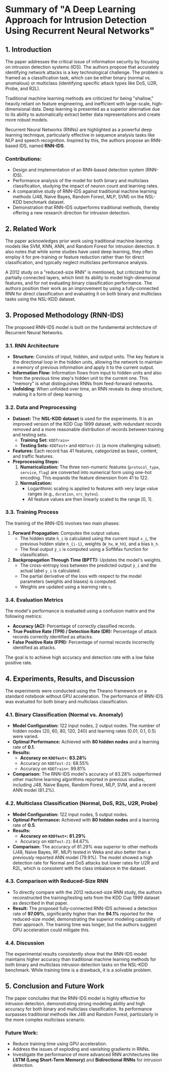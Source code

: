 # Summary of "A Deep Learning Approach for Intrusion Detection Using Recurrent Neural Networks"

## 1. Introduction

The paper addresses the critical issue of information security by focusing on intrusion detection systems (IDS). The authors propose that accurately identifying network attacks is a key technological challenge. The problem is framed as a classification task, which can be either binary (normal vs. anomalous) or multiclass (identifying specific attack types like DoS, U2R, Probe, and R2L).

Traditional machine learning methods are criticized for being "shallow," heavily reliant on feature engineering, and inefficient with large-scale, high-dimensional data. Deep learning is presented as a superior alternative due to its ability to automatically extract better data representations and create more robust models.

Recurrent Neural Networks (RNNs) are highlighted as a powerful deep learning technique, particularly effective in sequence analysis tasks like NLP and speech recognition. Inspired by this, the authors propose an RNN-based IDS, named **RNN-IDS**.

### Contributions:
- Design and implementation of an RNN-based detection system (RNN-IDS).
- Performance analysis of the model for both binary and multiclass classification, studying the impact of neuron count and learning rates.
- A comparative study of RNN-IDS against traditional machine learning methods (J48, Naive Bayes, Random Forest, MLP, SVM) on the NSL-KDD benchmark dataset.
- Demonstration that RNN-IDS outperforms traditional methods, thereby offering a new research direction for intrusion detection.

## 2. Related Work

The paper acknowledges prior work using traditional machine learning models like SVM, KNN, ANN, and Random Forest for intrusion detection. It also notes that while some studies have used deep learning, they often employ it for pre-training or feature reduction rather than for direct classification, and typically neglect multiclass performance analysis.

A 2012 study on a "reduced-size RNN" is mentioned, but criticized for its partially connected layers, which limit its ability to model high-dimensional features, and for not evaluating binary classification performance. The authors position their work as an improvement by using a fully-connected RNN for direct classification and evaluating it on both binary and multiclass tasks using the NSL-KDD dataset.

## 3. Proposed Methodology (RNN-IDS)

The proposed RNN-IDS model is built on the fundamental architecture of Recurrent Neural Networks.

### 3.1. RNN Architecture
- **Structure:** Consists of input, hidden, and output units. The key feature is the directional loop in the hidden units, allowing the network to maintain a memory of previous information and apply it to the current output.
- **Information Flow:** Information flows from input to hidden units and also from the previous time step's hidden unit to the current one. This "memory" is what distinguishes RNNs from feed-forward networks.
- **Unfolding:** When unfolded over time, an RNN reveals its deep structure, making it a form of deep learning.

### 3.2. Data and Preprocessing

- **Dataset:** The **NSL-KDD dataset** is used for the experiments. It is an improved version of the KDD Cup 1999 dataset, with redundant records removed and a more reasonable distribution of records between training and testing sets.
  - **Training Set:** `KDDTrain+`
  - **Testing Sets:** `KDDTest+` and `KDDTest-21` (a more challenging subset).
- **Features:** Each record has 41 features, categorized as basic, content, and traffic features.
- **Preprocessing Steps:**
    1.  **Numericalization:** The three non-numeric features (`protocol_type`, `service`, `flag`) are converted into numerical form using one-hot encoding. This expands the feature dimension from 41 to 122.
    2.  **Normalization:**
        -   Logarithmic scaling is applied to features with very large value ranges (e.g., `duration`, `src_bytes`).
        -   All feature values are then linearly scaled to the range [0, 1].

### 3.3. Training Process

The training of the RNN-IDS involves two main phases:
1.  **Forward Propagation:** Computes the output values.
    -   The hidden state `h_i` is calculated using the current input `x_i`, the previous hidden state `h_{i-1}`, weights (`W_hx`, `W_hh`), and a bias `b_h`.
    -   The final output `ŷ_i` is computed using a SoftMax function for classification.
2.  **Backpropagation Through Time (BPTT):** Updates the model's weights.
    -   The cross-entropy loss between the predicted output `ŷ_i` and the actual label `y_i` is calculated.
    -   The partial derivative of the loss with respect to the model parameters (weights and biases) is computed.
    -   Weights are updated using a learning rate `η`.

### 3.4. Evaluation Metrics

The model's performance is evaluated using a confusion matrix and the following metrics:
-   **Accuracy (AC):** Percentage of correctly classified records.
-   **True Positive Rate (TPR) / Detection Rate (DR):** Percentage of attack records correctly identified as attacks.
-   **False Positive Rate (FPR):** Percentage of normal records incorrectly identified as attacks.

The goal is to achieve high accuracy and detection rate with a low false positive rate.

## 4. Experiments, Results, and Discussion

The experiments were conducted using the Theano framework on a standard notebook without GPU acceleration. The performance of RNN-IDS was evaluated for both binary and multiclass classification.

### 4.1. Binary Classification (Normal vs. Anomaly)

- **Model Configuration:** 122 input nodes, 2 output nodes. The number of hidden nodes (20, 60, 80, 120, 240) and learning rates (0.01, 0.1, 0.5) were varied.
- **Optimal Performance:** Achieved with **80 hidden nodes** and a learning rate of **0.1**.
- **Results:**
    -   **Accuracy on `KDDTest+`:** **83.28%**
    -   Accuracy on `KDDTest-21`: 68.55%
    -   Accuracy on `KDDTrain+`: 99.81%
-   **Comparison:** The RNN-IDS model's accuracy of 83.28% outperformed other machine learning algorithms reported in previous studies, including J48, Naive Bayes, Random Forest, MLP, SVM, and a recent ANN model (81.2%).

### 4.2. Multiclass Classification (Normal, DoS, R2L, U2R, Probe)

- **Model Configuration:** 122 input nodes, 5 output nodes.
- **Optimal Performance:** Achieved with **80 hidden nodes** and a learning rate of **0.5**.
- **Results:**
    -   **Accuracy on `KDDTest+`:** **81.29%**
    -   Accuracy on `KDDTest-21`: 64.67%
-   **Comparison:** The accuracy of 81.29% was superior to other methods (J48, Naive Bayes, RF, MLP) tested in Weka and also better than a previously reported ANN model (79.9%). The model showed a high detection rate for Normal and DoS attacks but lower rates for U2R and R2L, which is consistent with the class imbalance in the dataset.

### 4.3. Comparison with Reduced-Size RNN

- To directly compare with the 2012 reduced-size RNN study, the authors reconstructed the training/testing sets from the KDD Cup 1999 dataset as described in that paper.
- **Result:** The proposed fully-connected RNN-IDS achieved a detection rate of **97.09%**, significantly higher than the **94.1%** reported for the reduced-size model, demonstrating the superior modeling capability of their approach. The training time was longer, but the authors suggest GPU acceleration could mitigate this.

### 4.4. Discussion

The experimental results consistently show that the RNN-IDS model maintains higher accuracy than traditional machine learning methods for both binary and multiclass intrusion detection tasks on the NSL-KDD benchmark. While training time is a drawback, it is a solvable problem.

## 5. Conclusion and Future Work

The paper concludes that the RNN-IDS model is highly effective for intrusion detection, demonstrating strong modeling ability and high accuracy for both binary and multiclass classification. Its performance surpasses traditional methods like J48 and Random Forest, particularly in the more complex multiclass scenario.

### Future Work:
-   Reduce training time using GPU acceleration.
-   Address the issues of exploding and vanishing gradients in RNNs.
-   Investigate the performance of more advanced RNN architectures like **LSTM (Long Short-Term Memory)** and **Bidirectional RNNs** for intrusion detection.